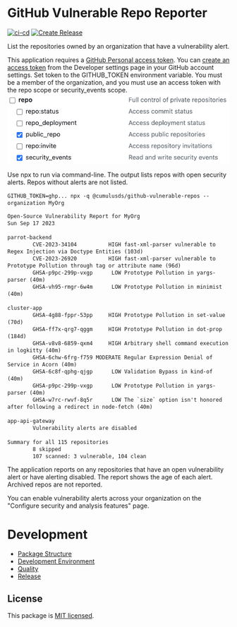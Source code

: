 # GitHub Vulnerable Repo Reporter

[![ci-cd][ci-cd-badge]][ci-cd-url]
[![Create Release][release-badge]][release-url]

List the repositories owned by an organization that have a vulnerability alert.

This application requires a [GitHub Personal access token](https://github.com/settings/tokens/new). You can [create an access token] from the Developer settings page in your GitHub account settings. Set token to the GITHUB_TOKEN environment variable. You must be a member of the organization, and you must use an access token with the repo scope or security_events scope.
![Required GitHub Token Scopes](./doc/githubTokenScopes.png)

Use npx to run via command-line. The output lists repos with open security alerts. Repos without alerts are not listed.

```shell
GITHUB_TOKEN=ghp... npx -q @cumulusds/github-vulnerable-repos --organization MyOrg
```

```
Open-Source Vulnerability Report for MyOrg
Sun Sep 17 2023

parrot-backend
        CVE-2023-34104          HIGH fast-xml-parser vulnerable to Regex Injection via Doctype Entities (103d)
        CVE-2023-26920          HIGH fast-xml-parser vulnerable to Prototype Pollution through tag or attribute name (96d)
        GHSA-p9pc-299p-vxgp      LOW Prototype Pollution in yargs-parser (40m)
        GHSA-vh95-rmgr-6w4m      LOW Prototype Pollution in minimist (40m)

cluster-app
        GHSA-4g88-fppr-53pp     HIGH Prototype Pollution in set-value (70d)
        GHSA-ff7x-qrg7-qggm     HIGH Prototype Pollution in dot-prop (184d)
        GHSA-v8v8-6859-qxm4     HIGH Arbitrary shell command execution in logkitty (40m)
        GHSA-6chw-6frg-f759 MODERATE Regular Expression Denial of Service in Acorn (40m)
        GHSA-6c8f-qphg-qjgp      LOW Validation Bypass in kind-of (40m)
        GHSA-p9pc-299p-vxgp      LOW Prototype Pollution in yargs-parser (40m)
        GHSA-w7rc-rwvf-8q5r      LOW The `size` option isn't honored after following a redirect in node-fetch (40m)

app-api-gateway
        Vulnerability alerts are disabled

Summary for all 115 repositories
        8 skipped
        107 scanned: 3 vulnerable, 104 clean
```

The application reports on any repositories that have an open vulnerability alert or have alerting disabled. The report shows the age of each alert. Archived repos are not reported.

You can enable vulnerability alerts across your organization on the "Configure security and analysis features" page.

[GitHub personal access token]: https://github.com/settings/tokens
[create an access token]: https://github.com/settings/tokens/new

# Development

- [Package Structure](doc/development.md#package-structure)
- [Development Environment](doc/development.md#development-environment)
- [Quality](doc/development.md#quality)
- [Release](doc/development.md#release)

## License

This package is [MIT licensed](LICENSE).

[ci-cd-url]: https://github.com/CumulusDS/github-vulnerable-repos/actions/workflows/ci-cd.yml
[ci-cd-badge]: https://github.com/CumulusDS/github-vulnerable-repos/actions/workflows/ci-cd.yml/badge.svg

[release-url]: https://github.com/CumulusDS/github-vulnerable-repos/actions/workflows/release.yml
[release-badge]: https://github.com/CumulusDS/github-vulnerable-repos/actions/workflows/release.yml/badge.svg

